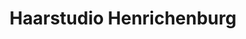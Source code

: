---
title: "Haarstudio Henrichenburg"
url: /castrop-rauxel/haarstudio-henrichenburg/
shop: Friseur
---